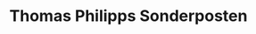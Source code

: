 ---
title: "Thomas Philipps Sonderposten"
url: /mulda-sa/thomas-philipps-sonderposten/
shop: Supermarkt
---